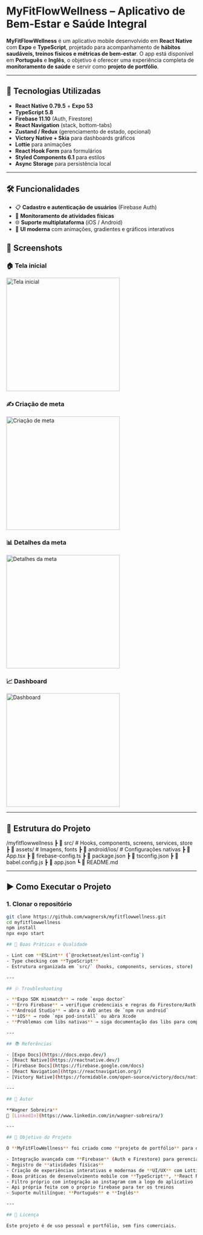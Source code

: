 # MyFitFlowWellness – Aplicativo de Bem-Estar e Saúde Integral

**MyFitFlowWellness** é um aplicativo mobile desenvolvido em **React Native** com **Expo** e **TypeScript**, projetado para acompanhamento de **hábitos saudáveis, treinos físicos e métricas de bem-estar**. O app está disponível em **Português** e **Inglês**, o objetivo é oferecer uma experiência completa de **monitoramento de saúde** e servir como **projeto de portfólio**.

---

## 🚀 Tecnologias Utilizadas

- **React Native 0.79.5** + **Expo 53**
- **TypeScript 5.8**
- **Firebase 11.10** (Auth, Firestore)
- **React Navigation** (stack, bottom-tabs)
- **Zustand / Redux** (gerenciamento de estado, opcional)
- **Victory Native + Skia** para dashboards gráficos
- **Lottie** para animações
- **React Hook Form** para formulários
- **Styled Components 6.1** para estilos
- **Async Storage** para persistência local

---

## 🛠️ Funcionalidades

- 📋 **Cadastro e autenticação de usuários** (Firebase Auth)  
- 🏃 **Monitoramento de atividades físicas**
- 🌐 **Suporte multiplataforma** (iOS / Android)  
- 🎨 **UI moderna** com animações, gradientes e gráficos interativos  



## 📸 Screenshots

### 🏠 Tela inicial  
<img width="300" alt="Tela inicial" src="https://github.com/user-attachments/assets/ad4b357a-cc39-42a6-a3ed-ad5c5c63f466" />

### ✍️ Criação de meta  
<img width="300" alt="Criação de meta" src="https://github.com/user-attachments/assets/11eab16f-39ca-4361-9704-2e818c23f644" />

### 📊 Detalhes da meta  
<img width="300" alt="Detalhes da meta" src="https://github.com/user-attachments/assets/1af5d9e9-5342-4690-8aa5-7c5f432b44ce" />

### 📈 Dashboard  
<img width="300" alt="Dashboard" src="https://github.com/user-attachments/assets/5ea54abf-e562-4250-b8f5-dfa945d0083d" />


---

## 📂 Estrutura do Projeto

/myfitflowwellness
┣ 📂 src/              # Hooks, components, screens, services, store
┣ 📂 assets/           # Imagens, fonts
┣ 📂 android/ios/      # Configurações nativas
┣ 📜 App.tsx
┣ 📜 firebase-config.ts
┣ 📜 package.json
┣ 📜 tsconfig.json
┣ 📜 babel.config.js
┣ 📜 app.json
┗ 📜 README.md


---

## ▶️ Como Executar o Projeto

### 1. Clonar o repositório
```bash
git clone https://github.com/wagnersk/myfitflowwellness.git
cd myfitflowwellness
npm install
npx expo start

## 🧹 Boas Práticas e Qualidade

- Lint com **ESLint** (`@rocketseat/eslint-config`)  
- Type checking com **TypeScript**  
- Estrutura organizada em `src/` (hooks, components, services, store)  

---

## 🩺 Troubleshooting

- **Expo SDK mismatch** → rode `expo doctor`  
- **Erro Firebase** → verifique credenciais e regras do Firestore/Auth  
- **Android Studio** → abra o AVD antes de `npm run android`  
- **iOS** → rode `npx pod-install` ou abra Xcode  
- **Problemas com libs nativas** → siga documentação das libs para compatibilidade com Expo SDK 53  

---

## 📚 Referências

- [Expo Docs](https://docs.expo.dev/)  
- [React Native](https://reactnative.dev/)  
- [Firebase Docs](https://firebase.google.com/docs)  
- [React Navigation](https://reactnavigation.org/)  
- [Victory Native](https://formidable.com/open-source/victory/docs/native/)  

---

## 👤 Autor

**Wagner Sobreira**  
🔗 [LinkedIn](https://www.linkedin.com/in/wagner-sobreira/)  

---

## 🎯 Objetivo do Projeto

O **MyFitFlowWellness** foi criado como **projeto de portfólio** para demonstrar:  

- Integração avançada com **Firebase** (Auth e Firestore) para gerenciamento de usuários e dados  
- Registro de **atividades físicas**  
- Criação de experiências interativas e modernas de **UI/UX** com Lottie, Blur, Gradients e animações suaves  
- Boas práticas de desenvolvimento mobile com **TypeScript**, **React Native 0.79** e **Expo 53**  - Criação de experiências ricas de **UI/UX** com gráficos e efeitos visuais  
- Filtro próprio com integração ao instagram com a logo do aplicativo 
- Api própria feita com o proprio firebase para ter os treinos
- Suporte multilíngue: **Português** e **Inglês**  

---

## 📜 Licença

Este projeto é de uso pessoal e portfólio, sem fins comerciais.